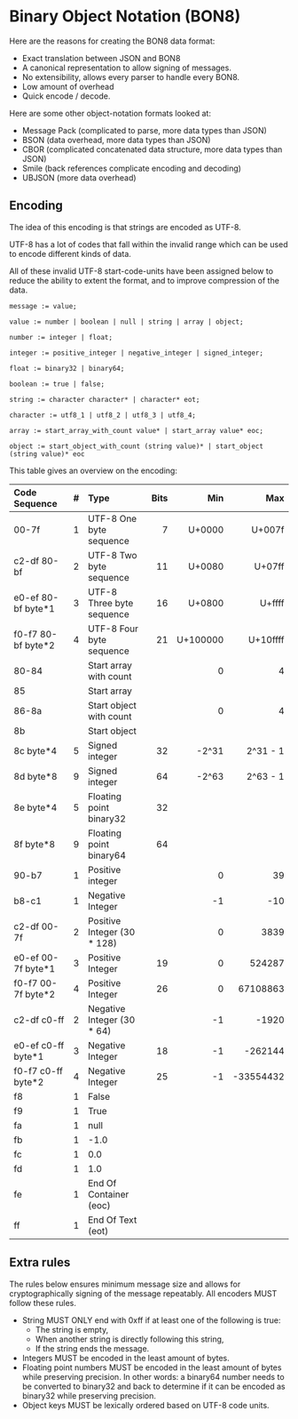 Binary Object Notation (BON8)
=============================

Here are the reasons for creating the BON8 data format:

 - Exact translation between JSON and BON8
 - A canonical representation to allow signing of messages.
 - No extensibility, allows every parser to handle every BON8.
 - Low amount of overhead
 - Quick encode / decode.

Here are some other object-notation formats looked at:

 - Message Pack (complicated to parse, more data types than JSON)
 - BSON (data overhead, more data types than JSON)
 - CBOR (complicated concatenated data structure, more data types than JSON)
 - Smile (back references complicate encoding and decoding)
 - UBJSON (more data overhead)

Encoding
--------

The idea of this encoding is that strings are encoded as UTF-8.

UTF-8 has a lot of codes that fall within the invalid range which
can be used to encode different kinds of data.

All of these invalid UTF-8 start-code-units have been assigned below
to reduce the ability to extent the format, and to improve compression
of the data.

```
message := value;

value := number | boolean | null | string | array | object;

number := integer | float;

integer := positive_integer | negative_integer | signed_integer;

float := binary32 | binary64;

boolean := true | false;

string := character character* | character* eot;

character := utf8_1 | utf8_2 | utf8_3 | utf8_4;

array := start_array_with_count value* | start_array value* eoc;

object := start_object_with_count (string value)* | start_object (string value)* eoc
```

This table gives an overview on the encoding:

  Code Sequence           | # | Type                        | Bits |      Min |       Max
 :----------------------- | -:|:-------------------------   | ----:| --------:| ----------:
  00-7f                   | 1 | UTF-8 One byte sequence     |    7 |   U+0000 |    U+007f
  c2-df 80-bf             | 2 | UTF-8 Two byte sequence     |   11 |   U+0080 |    U+07ff
  e0-ef 80-bf byte\*1     | 3 | UTF-8 Three byte sequence   |   16 |   U+0800 |    U+ffff
  f0-f7 80-bf byte\*2     | 4 | UTF-8 Four byte sequence    |   21 | U+100000 |  U+10ffff
  80-84                   |   | Start array with count      |      |        0 |         4
  85                      |   | Start array                 |      |          |
  86-8a                   |   | Start object with count     |      |        0 |         4
  8b                      |   | Start object                |      |          |
  8c byte\*4              | 5 | Signed integer              |   32 |    -2^31 |  2^31 - 1
  8d byte\*8              | 9 | Signed integer              |   64 |    -2^63 |  2^63 - 1
  8e byte\*4              | 5 | Floating point binary32     |   32 |          |
  8f byte\*8              | 9 | Floating point binary64     |   64 |          |
  90-b7                   | 1 | Positive integer            |      |        0 |        39
  b8-c1                   | 1 | Negative Integer            |      |       -1 |       -10
  c2-df 00-7f             | 2 | Positive Integer (30 * 128) |      |        0 |      3839
  e0-ef 00-7f byte\*1     | 3 | Positive Integer            |   19 |        0 |    524287
  f0-f7 00-7f byte\*2     | 4 | Positive Integer            |   26 |        0 |  67108863
  c2-df c0-ff             | 2 | Negative Integer (30 * 64)  |      |       -1 |     -1920
  e0-ef c0-ff byte\*1     | 3 | Negative Integer            |   18 |       -1 |   -262144
  f0-f7 c0-ff byte\*2     | 4 | Negative Integer            |   25 |       -1 | -33554432
  f8                      | 1 | False                       |      |          |
  f9                      | 1 | True                        |      |          |
  fa                      | 1 | null                        |      |          |
  fb                      | 1 | -1.0                        |      |          |
  fc                      | 1 | 0.0                         |      |          |
  fd                      | 1 | 1.0                         |      |          |
  fe                      | 1 | End Of Container (eoc)      |      |          |
  ff                      | 1 | End Of Text (eot)           |      |          |



Extra rules
-----------

The rules below ensures minimum message size and allows for cryptographically
signing of the message repeatably. All encoders MUST follow these rules.

 - String MUST ONLY end with 0xff if at least one of the following is true:
   - The string is empty,
   - When another string is directly following this string,
   - If the string ends the message.
 - Integers MUST be encoded in the least amount of bytes.
 - Floating point numbers MUST be encoded in the least amount of bytes
   while preserving precision. In other words: a binary64 number needs to be converted to
   binary32 and back to determine if it can be encoded as binary32 while preserving precision.
 - Object keys MUST be lexically ordered based on UTF-8 code units.

